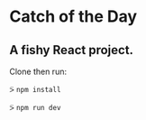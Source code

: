 # Catch of the Day 

## A fishy React project.

Clone then run:

⍩ `npm install`  

⍩ `npm run dev`  
